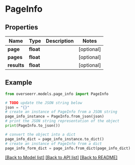 # PageInfo


## Properties

Name | Type | Description | Notes
------------ | ------------- | ------------- | -------------
**page** | **float** |  | [optional] 
**pages** | **float** |  | [optional] 
**results** | **float** |  | [optional] 

## Example

```python
from overseerr.models.page_info import PageInfo

# TODO update the JSON string below
json = "{}"
# create an instance of PageInfo from a JSON string
page_info_instance = PageInfo.from_json(json)
# print the JSON string representation of the object
print(PageInfo.to_json())

# convert the object into a dict
page_info_dict = page_info_instance.to_dict()
# create an instance of PageInfo from a dict
page_info_form_dict = page_info.from_dict(page_info_dict)
```
[[Back to Model list]](../README.md#documentation-for-models) [[Back to API list]](../README.md#documentation-for-api-endpoints) [[Back to README]](../README.md)


